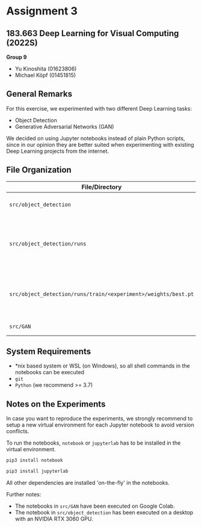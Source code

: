 # Assignment 3

## 183.663 Deep Learning for Visual Computing (2022S)

**Group 9**

* Yu Kinoshita (01623806)
* Michael Köpf (01451815)

## General Remarks

For this exercise, we experimented with two different Deep Learning tasks:

* Object Detection 
* Generative Adversarial Networks (GAN)

We decided on using Jupyter notebooks instead of plain Python scripts, since in our opinion they are better suited when experimenting with existing Deep Learning projects from the internet.

## File Organization

| File/Directory                                                                                             | Description                                                            |
|------------------------------------------------------------------------------------------------------------|------------------------------------------------------------------------|
| `src/object_detection`                                                                                     | Object detection experiments                                           |
| `src/object_detection/runs`                                                                                | Results of the object detection experiments (incl. `TensorBoard` logs) |
| `src/object_detection/runs/train/<experiment>/weights/best.pt` | Model of the best epoch of each object detection experiment            |
 | `src/GAN`                                                                                                  | GAN experiments                                                        |

## System Requirements

* *nix based system or WSL (on Windows), so all shell commands in the notebooks can be executed
* `git`
* `Python` (we recommend >= 3.7)

## Notes on the Experiments

In case you want to reproduce the experiments, we strongly recommend to setup a new virtual environment for each Jupyter notebook to avoid version conflicts.

To run the notebooks, `notebook` or `jupyterlab` has to be installed in the virtual environment.

```bash
pip3 install notebook
```

```bash
pip3 install jupyterlab
```

All other dependencies are installed 'on-the-fly' in the notebooks.

Further notes:
* The notebooks in `src/GAN` have been executed on Google Colab.
* The notebook in `src/object_detection` has been executed on a desktop with an NVIDIA RTX 3060 GPU.

